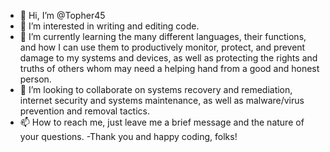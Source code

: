 - 👋 Hi, I’m @Topher45
- 👀 I’m interested in writing and editing code. 
- 🌱 I’m currently learning the many different languages, their functions, and how I can use them to productively monitor, protect, and prevent damage to my systems and devices, as well as protecting the rights and truths of others whom may need a helping hand from a good and honest person.
- 💞️ I’m looking to collaborate on systems recovery and remediation, internet security and systems maintenance, as well as malware/virus prevention and removal tactics.
- 📫 How to reach me, just leave me a brief message and the nature of your questions.
-Thank you and happy coding, folks!

<!---
Topher45/Topher45 is a ✨ special ✨ repository because its `README.md` (this file) appears on your GitHub profile.
You can click the Preview link to take a look at your changes.
--->

